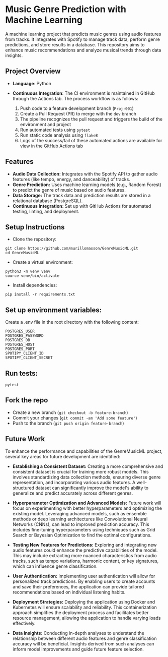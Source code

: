 # Music Genre Prediction with Machine Learning

A machine learning project that predicts music genres using audio features from tracks. It integrates with Spotify to manage track data, perform genre predictions, and store results in a database. This repository aims to enhance music recommendations and analyze musical trends through data insights.

## Project Overview

- **Language**: Python
- **Continuous Integration**: The CI environment is maintained in GitHub through the Actions tab. The process workflow is as follows:

  1. Push code to a feature development branch (`Proj-001`)
  2. Create a Pull Request (PR) to merge with the `dev` branch
  3. The pipeline recognizes the pull request and triggers the build of the environment and project
  4. Run automated tests using `pytest`
  5. Run static code analysis using `flake8`
  6. Logs of the success/fail of these automated actions are available for view in the GitHub Actions tab

## Features

- **Audio Data Collection:** Integrates with the Spotify API to gather audio features (like tempo, energy, and danceability) of tracks.
- **Genre Prediction:** Uses machine learning models (e.g., Random Forest) to predict the genre of music based on audio features.
- **Data Storage:** The track data and prediction results are stored in a relational database (PostgreSQL).
- **Continuous Integration:** Set up with GitHub Actions for automated testing, linting, and deployment.

## Setup Instructions
- Clone the repository:

```
git clone https://github.com/murillomasson/GenreMusicML.git
cd GenreMusicML
```
- Create a virtual environment:
```
python3 -m venv venv
source venv/bin/activate
```
- Install dependencies:
```
pip install -r requirements.txt
```

## Set up environment variables:
Create a .env file in the root directory with the following content:
```
POSTGRES_USER
POSTGRES_PASSWORD
POSTGRES_DB
POSTGRES_HOST
POSTGRES_PORT
SPOTIPY_CLIENT_ID
SPOTIPY_CLIENT_SECRET
```

## Run tests:
```
pytest
```

## Fork the repo
- Create a new branch (```git checkout -b feature-branch```)
- Commit your changes (```git commit -am 'Add some feature'```)
- Push to the branch (```git push origin feature-branch```)

## Future Work
To enhance the performance and capabilities of the GenreMusicML project, several key areas for future development are identified:

- **Establishing a Consistent Dataset:** Creating a more comprehensive and consistent dataset is crucial for training more robust models. This involves standardizing data collection methods, ensuring diverse genre representation, and incorporating various audio features. A well-structured dataset can significantly improve the model's ability to generalize and predict accurately across different genres.

- **Hyperparameter Optimization and Advanced Models:** Future work will focus on experimenting with better hyperparameters and optimizing the existing model. Leveraging advanced models, such as ensemble methods or deep learning architectures like Convolutional Neural Networks (CNNs), can lead to improved prediction accuracy. This includes fine-tuning hyperparameters using techniques such as Grid Search or Bayesian Optimization to find the optimal configurations.

- **Testing New Features for Predictions:** Exploring and integrating new audio features could enhance the predictive capabilities of the model. This may include extracting more nuanced characteristics from audio tracks, such as tempo variations, harmonic content, or key signatures, which can influence genre classification.

- **User Authentication:** Implementing user authentication will allow for personalized track predictions. By enabling users to create accounts and save their preferences, the application can provide tailored recommendations based on individual listening habits.

- **Deployment Strategies:** Deploying the application using Docker and Kubernetes will ensure scalability and reliability. This containerization approach simplifies the deployment process and facilitates better resource management, allowing the application to handle varying loads effectively.

- **Data Insights:** Conducting in-depth analyses to understand the relationship between different audio features and genre classification accuracy will be beneficial. Insights derived from such analyses can inform model improvements and guide future feature selection.
